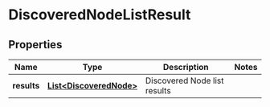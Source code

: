 # DiscoveredNodeListResult

## Properties
Name | Type | Description | Notes
------------ | ------------- | ------------- | -------------
**results** | [**List&lt;DiscoveredNode&gt;**](DiscoveredNode.md) | Discovered Node list results | 
